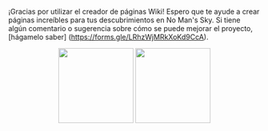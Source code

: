 ¡Gracias por utilizar el creador de páginas Wiki! Espero que te ayude a crear páginas increíbles para tus descubrimientos en No Man's Sky. Si tiene algún comentario o sugerencia sobre cómo se puede mejorar el proyecto, [hágamelo saber] (https://forms.gle/LRhzWjMRkXoKd9CcA).<div align="center">
<img src="https://static.wikia.nocookie.net/nomanssky_gamepedia/images/6/60/Galactic_Hub_Eissentam_Emblem.png" width=150 />
<img src="https://static.wikia.nocookie.net/nomanssky_gamepedia/images/e/ea/EisHub_Scribe_logo.png" width=150 />
</div>